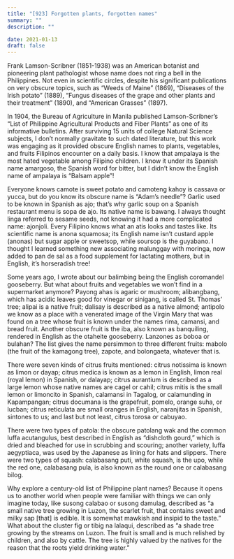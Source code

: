 ```yaml
---
title: "[923] Forgotten plants, forgotten names"
summary: ""
description: ""

date: 2021-01-13
draft: false
---
```



Frank Lamson-Scribner (1851-1938) was an American botanist and pioneering plant pathologist whose name does not ring a bell in the Philippines. Not even in scientific circles, despite his significant publications on very obscure topics, such as “Weeds of Maine” (1869), “Diseases of the Irish potato” (1889), “Fungus diseases of the grape and other plants and their treatment” (1890), and “American Grasses” (1897).

In 1904, the Bureau of Agriculture in Manila published Lamson-Scribner’s “List of Philippine Agricultural Products and Fiber Plants” as one of its informative bulletins. After surviving 15 units of college Natural Science subjects, I don’t normally gravitate to such dated literature, but this work was engaging as it provided obscure English names to plants, vegetables, and fruits Filipinos encounter on a daily basis. I know that ampalaya is the most hated vegetable among Filipino children. I know it under its Spanish name amargoso, the Spanish word for bitter, but I didn’t know the English name of ampalaya is “Balsam apple”!

Everyone knows camote is sweet potato and camoteng kahoy is cassava or yucca, but do you know its obscure name is “Adam’s needle”? Garlic used to be known in Spanish as ajo; that’s why garlic soup on a Spanish restaurant menu is sopa de ajo. Its native name is bawang. I always thought linga referred to sesame seeds, not knowing it had a more complicated name: ajonjoli. Every Filipino knows what an atis looks and tastes like. Its scientific name is anona squamosa; its English name isn’t custard apple (anonas) but sugar apple or sweetsop, while soursop is the guyabano. I thought I learned something new associating malunggay with moringa, now added to pan de sal as a food supplement for lactating mothers, but in English, it’s horseradish tree!

Some years ago, I wrote about our balimbing being the English coromandel gooseberry. But what about fruits and vegetables we won’t find in a supermarket anymore? Payong ahas is agaric or mushroom; alibangbang, which has acidic leaves good for vinegar or sinigang, is called St. Thomas’ tree; alipai is a native fruit; dalisay is described as a native almond; antipolo we know as a place with a venerated image of the Virgin Mary that was found on a tree whose fruit is known under the names rima, camansi, and bread fruit. Another obscure fruit is the iba, also known as banquiling, rendered in English as the otaheite gooseberry. Lanzones as boboa or bulahan? The list gives the name persimmon to three different fruits: mabolo (the fruit of the kamagong tree), zapote, and bolongaeta, whatever that is.

There were seven kinds of citrus fruits mentioned: citrus notissima is known as limon or dayap; citrus medica is known as a lemon in English, limon real (royal lemon) in Spanish, or dalayap; citrus aurantium is described as a large lemon whose native names are cagel or cahil; citrus mitis is the small lemon or limoncito in Spanish, calamansi in Tagalog, or calamunding in Kapampangan; citrus documana is the grapefruit, pomelo, orange suha, or lucban; citrus reticulata are small oranges in English, naranjitas in Spanish, sintones to us; and last but not least, citrus torosa or cabuyao.

There were two types of patola: the obscure patolang wak and the common luffa acutangulus, best described in English as “dishcloth gourd,” which is dried and bleached for use in scrubbing and scouring; another variety, luffa aegyptiaca, was used by the Japanese as lining for hats and slippers. There were two types of squash: calabasang puti, white squash, is the upo, while the red one, calabasang pula, is also known as the round one or calabasang bilog.

Why explore a century-old list of Philippine plant names? Because it opens us to another world when people were familiar with things we can only imagine today, like susong calabao or susong damulag, described as “a small native tree growing in Luzon, the scarlet fruit, that contains sweet and milky sap [that] is edible. It is somewhat mawkish and insipid to the taste.” What about the cluster fig or tibig na lalaqui, described as “a shade tree growing by the streams on Luzon. The fruit is small and is much relished by children, and also by cattle. The tree is highly valued by the natives for the reason that the roots yield drinking water.”
